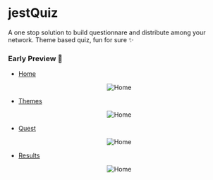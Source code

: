 # jestQuiz 
A one stop solution to build questionnare and distribute among your network. Theme based quiz, fun for sure ✨

### Early Preview 🎯

- [Home](https://jest-quiz.netlify.app/) 
<p align="center">
  <img src="https://i.ibb.co/fq23Sgn/screely-home.png" title="Home"/>
</p>

- [Themes](https://jest-quiz.netlify.app/pages/markup/themes.html) 
<p align="center">
  <img src="https://i.ibb.co/jZwYkg2/screely-themes.png" title="Home"/>
</p>

- [Quest](https://jest-quiz.netlify.app/pages/markup/quest.html) 
<p align="center">
  <img src="https://i.ibb.co/C5XnMYy/screely-quest.png" title="Home"/>
</p>

- [Results](https://jest-quiz.netlify.app/pages/markup/result.html) 
<p align="center">
  <img src="https://i.ibb.co/d2mt9Lm/screely-res.png" title="Home"/>
</p>


